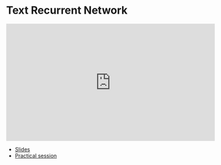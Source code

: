 # Text Recurrent Network

<iframe width="560" height="315" src="https://www.youtube.com/embed/l4_52JCPupI" title="YouTube video player" frameborder="0" allow="accelerometer; autoplay; clipboard-write; encrypted-media; gyroscope; picture-in-picture" allowfullscreen></iframe>

*   [Slides](slides/Text_Recurent_Neural_Network.pdf)
*   [Practical session](https://github.com/wikistat/AI-Frameworks/blob/master/Text/3_recurrent_neural_network.ipynb)